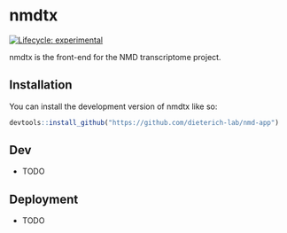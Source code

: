 
<!-- README.md is generated from README.Rmd. Please edit that file -->

# nmdtx

<!-- badges: start -->

[![Lifecycle:
experimental](https://img.shields.io/badge/lifecycle-experimental-orange.svg)](https://lifecycle.r-lib.org/articles/stages.html#experimental)
<!-- badges: end -->

nmdtx is the front-end for the NMD transcriptome project.

## Installation

You can install the development version of nmdtx like so:

``` r
devtools::install_github("https://github.com/dieterich-lab/nmd-app")
```

## Dev

-   TODO

## Deployment

-   TODO

